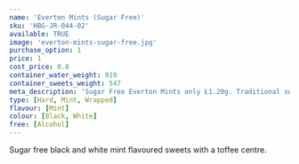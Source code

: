 ```yaml
---
name: 'Everton Mints (Sugar Free)'
sku: 'HBG-JR-044-02'
available: TRUE
image: 'everton-mints-sugar-free.jpg'
purchase_option: 1
price: 1
cost_price: 0.8
container_water_weight: 919
container_sweets_weight: 547
meta_description: 'Sugar Free Everton Mints only Ł1.20g. Traditional sweets and more at Humbugs Confectionery Store. Specialists in satisfying your sweet tooth!'
type: [Hard, Mint, Wrapped]
flavour: [Mint]
colour: [Black, White]
free: [Alcohol]
---
```

Sugar free black and white mint flavoured sweets with a toffee centre.